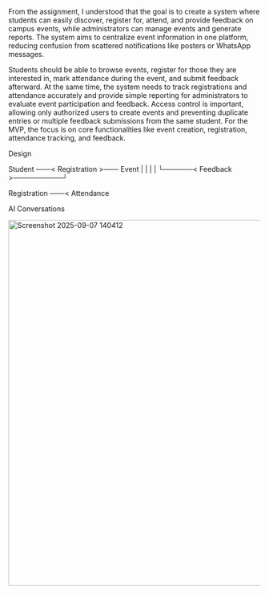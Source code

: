 From the assignment, I understood that the goal is to create a system where students can easily discover, register for, attend, and provide feedback on campus events, while administrators can manage events and generate reports. The system aims to centralize event information in one platform, reducing confusion from scattered notifications like posters or WhatsApp messages.

Students should be able to browse events, register for those they are interested in, mark attendance during the event, and submit feedback afterward. At the same time, the system needs to track registrations and attendance accurately and provide simple reporting for administrators to evaluate event participation and feedback. Access control is important, allowing only authorized users to create events and preventing duplicate entries or multiple feedback submissions from the same student. For the MVP, the focus is on core functionalities like event creation, registration, attendance tracking, and feedback.


Design 

Student ───< Registration >─── Event
    |                              |
    |                              |
    └──────<  Feedback  >──────────┘

Registration ───< Attendance

AI Conversations


<img width="1370" height="729" alt="Screenshot 2025-09-07 140412" src="https://github.com/user-attachments/assets/6ceeb6b9-6817-4d97-a4d7-0317e021c328" />
